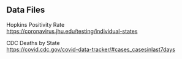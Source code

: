 ## Data Files
  
Hopkins Positivity Rate  
https://coronavirus.jhu.edu/testing/individual-states  
  
CDC Deaths by State  
https://covid.cdc.gov/covid-data-tracker/#cases_casesinlast7days
